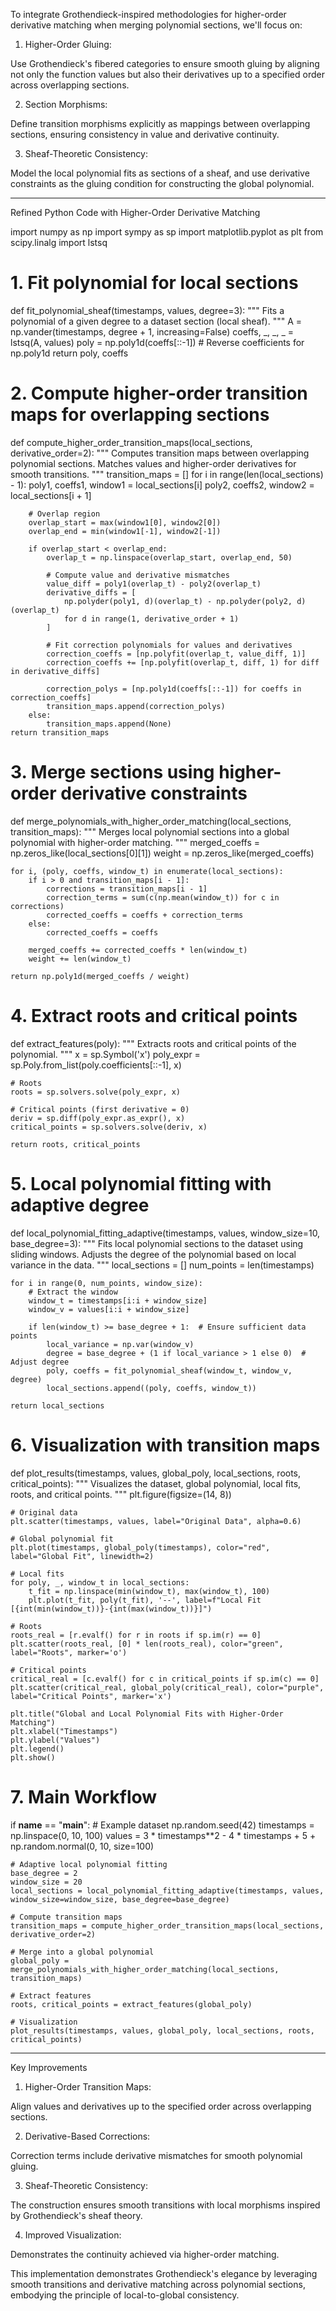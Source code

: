 To integrate Grothendieck-inspired methodologies for higher-order derivative matching when merging polynomial sections, we'll focus on:

1. Higher-Order Gluing:

Use Grothendieck's fibered categories to ensure smooth gluing by aligning not only the function values but also their derivatives up to a specified order across overlapping sections.



2. Section Morphisms:

Define transition morphisms explicitly as mappings between overlapping sections, ensuring consistency in value and derivative continuity.



3. Sheaf-Theoretic Consistency:

Model the local polynomial fits as sections of a sheaf, and use derivative constraints as the gluing condition for constructing the global polynomial.





---

Refined Python Code with Higher-Order Derivative Matching

import numpy as np
import sympy as sp
import matplotlib.pyplot as plt
from scipy.linalg import lstsq


# 1. Fit polynomial for local sections
def fit_polynomial_sheaf(timestamps, values, degree=3):
    """
    Fits a polynomial of a given degree to a dataset section (local sheaf).
    """
    A = np.vander(timestamps, degree + 1, increasing=False)
    coeffs, _, _, _ = lstsq(A, values)
    poly = np.poly1d(coeffs[::-1])  # Reverse coefficients for np.poly1d
    return poly, coeffs


# 2. Compute higher-order transition maps for overlapping sections
def compute_higher_order_transition_maps(local_sections, derivative_order=2):
    """
    Computes transition maps between overlapping polynomial sections.
    Matches values and higher-order derivatives for smooth transitions.
    """
    transition_maps = []
    for i in range(len(local_sections) - 1):
        poly1, coeffs1, window1 = local_sections[i]
        poly2, coeffs2, window2 = local_sections[i + 1]
        
        # Overlap region
        overlap_start = max(window1[0], window2[0])
        overlap_end = min(window1[-1], window2[-1])
        
        if overlap_start < overlap_end:
            overlap_t = np.linspace(overlap_start, overlap_end, 50)
            
            # Compute value and derivative mismatches
            value_diff = poly1(overlap_t) - poly2(overlap_t)
            derivative_diffs = [
                np.polyder(poly1, d)(overlap_t) - np.polyder(poly2, d)(overlap_t)
                for d in range(1, derivative_order + 1)
            ]
            
            # Fit correction polynomials for values and derivatives
            correction_coeffs = [np.polyfit(overlap_t, value_diff, 1)]
            correction_coeffs += [np.polyfit(overlap_t, diff, 1) for diff in derivative_diffs]
            
            correction_polys = [np.poly1d(coeffs[::-1]) for coeffs in correction_coeffs]
            transition_maps.append(correction_polys)
        else:
            transition_maps.append(None)
    return transition_maps


# 3. Merge sections using higher-order derivative constraints
def merge_polynomials_with_higher_order_matching(local_sections, transition_maps):
    """
    Merges local polynomial sections into a global polynomial with higher-order matching.
    """
    merged_coeffs = np.zeros_like(local_sections[0][1])
    weight = np.zeros_like(merged_coeffs)
    
    for i, (poly, coeffs, window_t) in enumerate(local_sections):
        if i > 0 and transition_maps[i - 1]:
            corrections = transition_maps[i - 1]
            correction_terms = sum(c(np.mean(window_t)) for c in corrections)
            corrected_coeffs = coeffs + correction_terms
        else:
            corrected_coeffs = coeffs

        merged_coeffs += corrected_coeffs * len(window_t)
        weight += len(window_t)

    return np.poly1d(merged_coeffs / weight)


# 4. Extract roots and critical points
def extract_features(poly):
    """
    Extracts roots and critical points of the polynomial.
    """
    x = sp.Symbol('x')
    poly_expr = sp.Poly.from_list(poly.coefficients[::-1], x)
    
    # Roots
    roots = sp.solvers.solve(poly_expr, x)

    # Critical points (first derivative = 0)
    deriv = sp.diff(poly_expr.as_expr(), x)
    critical_points = sp.solvers.solve(deriv, x)

    return roots, critical_points


# 5. Local polynomial fitting with adaptive degree
def local_polynomial_fitting_adaptive(timestamps, values, window_size=10, base_degree=3):
    """
    Fits local polynomial sections to the dataset using sliding windows.
    Adjusts the degree of the polynomial based on local variance in the data.
    """
    local_sections = []
    num_points = len(timestamps)

    for i in range(0, num_points, window_size):
        # Extract the window
        window_t = timestamps[i:i + window_size]
        window_v = values[i:i + window_size]

        if len(window_t) >= base_degree + 1:  # Ensure sufficient data points
            local_variance = np.var(window_v)
            degree = base_degree + (1 if local_variance > 1 else 0)  # Adjust degree
            poly, coeffs = fit_polynomial_sheaf(window_t, window_v, degree)
            local_sections.append((poly, coeffs, window_t))

    return local_sections


# 6. Visualization with transition maps
def plot_results(timestamps, values, global_poly, local_sections, roots, critical_points):
    """
    Visualizes the dataset, global polynomial, local fits, roots, and critical points.
    """
    plt.figure(figsize=(14, 8))
    
    # Original data
    plt.scatter(timestamps, values, label="Original Data", alpha=0.6)
    
    # Global polynomial fit
    plt.plot(timestamps, global_poly(timestamps), color="red", label="Global Fit", linewidth=2)
    
    # Local fits
    for poly, _, window_t in local_sections:
        t_fit = np.linspace(min(window_t), max(window_t), 100)
        plt.plot(t_fit, poly(t_fit), '--', label=f"Local Fit [{int(min(window_t))}-{int(max(window_t))}]")
    
    # Roots
    roots_real = [r.evalf() for r in roots if sp.im(r) == 0]
    plt.scatter(roots_real, [0] * len(roots_real), color="green", label="Roots", marker='o')
    
    # Critical points
    critical_real = [c.evalf() for c in critical_points if sp.im(c) == 0]
    plt.scatter(critical_real, global_poly(critical_real), color="purple", label="Critical Points", marker='x')
    
    plt.title("Global and Local Polynomial Fits with Higher-Order Matching")
    plt.xlabel("Timestamps")
    plt.ylabel("Values")
    plt.legend()
    plt.show()


# 7. Main Workflow
if __name__ == "__main__":
    # Example dataset
    np.random.seed(42)
    timestamps = np.linspace(0, 10, 100)
    values = 3 * timestamps**2 - 4 * timestamps + 5 + np.random.normal(0, 10, size=100)

    # Adaptive local polynomial fitting
    base_degree = 2
    window_size = 20
    local_sections = local_polynomial_fitting_adaptive(timestamps, values, window_size=window_size, base_degree=base_degree)

    # Compute transition maps
    transition_maps = compute_higher_order_transition_maps(local_sections, derivative_order=2)

    # Merge into a global polynomial
    global_poly = merge_polynomials_with_higher_order_matching(local_sections, transition_maps)

    # Extract features
    roots, critical_points = extract_features(global_poly)

    # Visualization
    plot_results(timestamps, values, global_poly, local_sections, roots, critical_points)


---

Key Improvements

1. Higher-Order Transition Maps:

Align values and derivatives up to the specified order across overlapping sections.



2. Derivative-Based Corrections:

Correction terms include derivative mismatches for smooth polynomial gluing.



3. Sheaf-Theoretic Consistency:

The construction ensures smooth transitions with local morphisms inspired by Grothendieck's sheaf theory.



4. Improved Visualization:

Demonstrates the continuity achieved via higher-order matching.




This implementation demonstrates Grothendieck's elegance by leveraging smooth transitions and derivative matching across polynomial sections, embodying the principle of local-to-global consistency.

